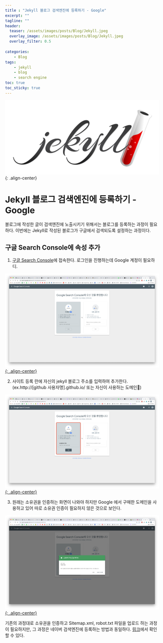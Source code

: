 ```yaml
---
title : "Jekyll 블로그 검색엔진에 등록하기 - Google"
excerpt: ""
tagline: ""
header:
  teaser: /assets/images/posts/Blog/Jekyll.jpeg
  overlay_image: /assets/images/posts/Blog/Jekyll.jpeg
  overlay_filter: 0.5
  
categories:
    - Blog
tags:
    - jekyll
    - blog
    - search engine
toc: true
toc_sticky: true
---
```


![jekyll](/assets/images/posts/Blog/Jekyll.jpeg){: .align-center}

# Jekyll 블로그 검색엔진에 등록하기 - Google

블로그에 작성한 글이 검색엔진에 노출시키기 위해서는 블로그를 등록하는 과정이 필요하다. 이번에는 Jekyll로 작성된 블로그가 구글에서 검색되도록 설정하는 과정이다.

## 구글 Search Console에 속성 추가

1. [구글 Search Console](https://search.google.com/search-console/welcome?hl=ko)에 접속한다. 로그인을 진행하는데 Google 계정이 필요하디. 

[![구글 서치 콘솔 로그인](/assets/images/posts/Blog/2021-01-06-3/1.png){: .align-center}](/assets/images/posts/Blog/2021-01-06-3/1.png)

2. 사이트 등록 란에 자신의 jekyll 블로그 주소를 입력하여 추가한다. (ex.http://[github 사용자명].github.io/ 또는 자신이 사용하는 도메인)

[![구글 서치 콘솔 로그인](/assets/images/posts/Blog/2021-01-06-3/2.png){: .align-center}](/assets/images/posts/Blog/2021-01-06-3/2.png)

3. 원래는 소유권을 인증하는 화면이 나와야 하지만 Google 에서 구매한 도메인을 사용하고 있어 따로 소유권 인증이 필요하지 않은 것으로 보인다.

[![구글 서치 콘솔 로그인](/assets/images/posts/Blog/2021-01-06-3/3.png){: .align-center}](/assets/images/posts/Blog/2021-01-06-3/3.png)

기존의 과정대로 소유권을 인증하고 Sitemap.xml, robot.txt 파일을 업로드 하는 과정이 필요하지만, 그 과정은 네이버 검색엔진에 등록하는 방법과 동일하다. [링크](https://sanghyuk.dev/blog/2/)에서 확인할 수 있다. 